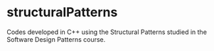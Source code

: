 # structuralPatterns
Codes developed in C++ using the Structural Patterns studied in the Software Design Patterns course.  
